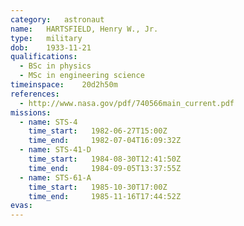 ```yaml
---
category:	astronaut
name:	HARTSFIELD, Henry W., Jr.
type:	military
dob:	1933-11-21
qualifications:
  - BSc in physics
  - MSc in engineering science
timeinspace:	20d2h50m
references:
  - http://www.nasa.gov/pdf/740566main_current.pdf
missions:
  - name: STS-4
    time_start:   1982-06-27T15:00Z
    time_end:     1982-07-04T16:09:32Z
  - name: STS-41-D
    time_start:   1984-08-30T12:41:50Z
    time_end:     1984-09-05T13:37:55Z
  - name: STS-61-A
    time_start:   1985-10-30T17:00Z
    time_end:     1985-11-16T17:44:52Z
evas:
---
```

